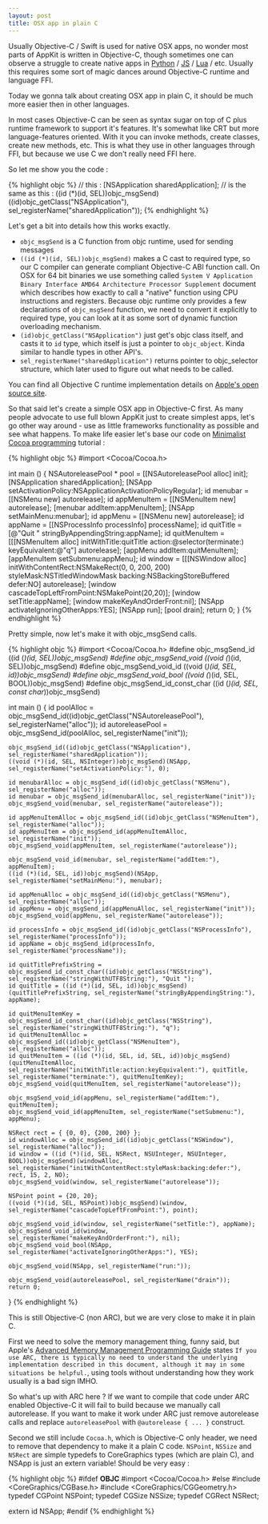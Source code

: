 ```yaml
---
layout: post
title: OSX app in plain C
---
```


Usually Objective-C / Swift is used for native OSX apps, no wonder most parts of AppKit is written in Objective-C, though sometimes one can observe a struggle to create native apps in [Python](http://blog.adamw523.com/os-x-cocoa-application-python-pyobjc/) / [JS](https://github.com/parmanoir/jscocoa) / [Lua](https://github.com/torus/Lua-Objective-C-Bridge) / etc. Usually this requires some sort of magic dances around Objective-C runtime and language FFI.

Today we gonna talk about creating OSX app in plain C, it should be much more easier then in other languages.

In most cases Objective-C can be seen as syntax sugar on top of C plus runtime framework to support it's features. It's somewhat like CRT but more language-features oriented. With it you can invoke methods, create classes, create new methods, etc. This is what they use in other languages through FFI, but because we use C we don't really need FFI here.

So let me show you the code :

{% highlight objc %}
// this :
[NSApplication sharedApplication];
// is the same as this :
((id (*)(id, SEL))objc_msgSend)((id)objc_getClass("NSApplication"), sel_registerName("sharedApplication"));
{% endhighlight %}

Let's get a bit into details how this works exactly.

- ```objc_msgSend``` is a C function from objc runtime, used for sending messages
- ```((id (*)(id, SEL))objc_msgSend)``` makes a C cast to required type, so our C compiler can generate compliant Objective-C ABI function call. On OSX for 64 bit binaries we use something called ```System V Application Binary Interface AMD64 Architecture Processor Supplement``` document which describes how exactly to call a "native" function using CPU instructions and registers. Because objc runtime only provides a few declarations of ```objc_msgSend``` function, we need to convert it explicitly to required type, you can look at it as some sort of dynamic function overloading mechanism.
- ```(id)objc_getClass("NSApplication")``` just get's objc class itself, and casts it to ```id``` type, which itself is just a pointer to ```objc_object```. Kinda similar to handle types in other API's.
- ```sel_registerName("sharedApplication")``` returns pointer to objc_selector structure, which later used to figure out what needs to be called.

You can find all Objective C runtime implementation details on [Apple's open source site](http://opensource.apple.com/source/objc4/objc4-680/runtime/).

So that said let's create a simple OSX app in Objective-C first. As many people advocate to use full blown AppKit just to create simplest apps, let's go other way around - use as little frameworks functionality as possible and see what happens. To make life easier let's base our code on [Minimalist Cocoa programming](http://www.cocoawithlove.com/2010/09/minimalist-cocoa-programming.html) tutorial :

{% highlight objc %}
#import <Cocoa/Cocoa.h>

int main ()
{
	NSAutoreleasePool * pool = [[NSAutoreleasePool alloc] init];
	[NSApplication sharedApplication];
	[NSApp setActivationPolicy:NSApplicationActivationPolicyRegular];
	id menubar = [[NSMenu new] autorelease];
	id appMenuItem = [[NSMenuItem new] autorelease];
	[menubar addItem:appMenuItem];
	[NSApp setMainMenu:menubar];
	id appMenu = [[NSMenu new] autorelease];
	id appName = [[NSProcessInfo processInfo] processName];
	id quitTitle = [@"Quit " stringByAppendingString:appName];
	id quitMenuItem = [[[NSMenuItem alloc] initWithTitle:quitTitle
		action:@selector(terminate:) keyEquivalent:@"q"] autorelease];
	[appMenu addItem:quitMenuItem];
	[appMenuItem setSubmenu:appMenu];
	id window = [[[NSWindow alloc] initWithContentRect:NSMakeRect(0, 0, 200, 200)
		styleMask:NSTitledWindowMask backing:NSBackingStoreBuffered defer:NO]
			autorelease];
	[window cascadeTopLeftFromPoint:NSMakePoint(20,20)];
	[window setTitle:appName];
	[window makeKeyAndOrderFront:nil];
	[NSApp activateIgnoringOtherApps:YES];
	[NSApp run];
	[pool drain];
	return 0;
}
{% endhighlight %}

Pretty simple, now let's make it with objc_msgSend calls.

{% highlight objc %}
#import <Cocoa/Cocoa.h>
#define objc_msgSend_id				((id (*)(id, SEL))objc_msgSend)
#define objc_msgSend_void			((void (*)(id, SEL))objc_msgSend)
#define objc_msgSend_void_id		((void (*)(id, SEL, id))objc_msgSend)
#define objc_msgSend_void_bool		((void (*)(id, SEL, BOOL))objc_msgSend)
#define objc_msgSend_id_const_char	((id (*)(id, SEL, const char*))objc_msgSend)

int main ()
{
	id poolAlloc = objc_msgSend_id((id)objc_getClass("NSAutoreleasePool"), sel_registerName("alloc"));
	id autoreleasePool = objc_msgSend_id(poolAlloc, sel_registerName("init"));

	objc_msgSend_id((id)objc_getClass("NSApplication"), sel_registerName("sharedApplication"));
	((void (*)(id, SEL, NSInteger))objc_msgSend)(NSApp, sel_registerName("setActivationPolicy:"), 0);

	id menubarAlloc = objc_msgSend_id((id)objc_getClass("NSMenu"), sel_registerName("alloc"));
	id menubar = objc_msgSend_id(menubarAlloc, sel_registerName("init"));
	objc_msgSend_void(menubar, sel_registerName("autorelease"));
	
	id appMenuItemAlloc = objc_msgSend_id((id)objc_getClass("NSMenuItem"), sel_registerName("alloc"));
	id appMenuItem = objc_msgSend_id(appMenuItemAlloc, sel_registerName("init"));
	objc_msgSend_void(appMenuItem, sel_registerName("autorelease"));
	
	objc_msgSend_void_id(menubar, sel_registerName("addItem:"), appMenuItem);
	((id (*)(id, SEL, id))objc_msgSend)(NSApp, sel_registerName("setMainMenu:"), menubar);

	id appMenuAlloc = objc_msgSend_id((id)objc_getClass("NSMenu"), sel_registerName("alloc"));
	id appMenu = objc_msgSend_id(appMenuAlloc, sel_registerName("init"));
	objc_msgSend_void(appMenu, sel_registerName("autorelease"));

	id processInfo = objc_msgSend_id((id)objc_getClass("NSProcessInfo"), sel_registerName("processInfo"));
	id appName = objc_msgSend_id(processInfo, sel_registerName("processName"));

	id quitTitlePrefixString = objc_msgSend_id_const_char((id)objc_getClass("NSString"), sel_registerName("stringWithUTF8String:"), "Quit ");
	id quitTitle = ((id (*)(id, SEL, id))objc_msgSend)(quitTitlePrefixString, sel_registerName("stringByAppendingString:"), appName);

	id quitMenuItemKey = objc_msgSend_id_const_char((id)objc_getClass("NSString"), sel_registerName("stringWithUTF8String:"), "q");
	id quitMenuItemAlloc = objc_msgSend_id((id)objc_getClass("NSMenuItem"), sel_registerName("alloc"));
	id quitMenuItem = ((id (*)(id, SEL, id, SEL, id))objc_msgSend)(quitMenuItemAlloc, sel_registerName("initWithTitle:action:keyEquivalent:"), quitTitle, sel_registerName("terminate:"), quitMenuItemKey);
	objc_msgSend_void(quitMenuItem, sel_registerName("autorelease"));

	objc_msgSend_void_id(appMenu, sel_registerName("addItem:"), quitMenuItem);
	objc_msgSend_void_id(appMenuItem, sel_registerName("setSubmenu:"), appMenu);

	NSRect rect = { {0, 0}, {200, 200} };
	id windowAlloc = objc_msgSend_id((id)objc_getClass("NSWindow"), sel_registerName("alloc"));
	id window = ((id (*)(id, SEL, NSRect, NSUInteger, NSUInteger, BOOL))objc_msgSend)(windowAlloc, sel_registerName("initWithContentRect:styleMask:backing:defer:"), rect, 15, 2, NO);
	objc_msgSend_void(window, sel_registerName("autorelease"));

	NSPoint point = {20, 20};
	((void (*)(id, SEL, NSPoint))objc_msgSend)(window, sel_registerName("cascadeTopLeftFromPoint:"), point);

	objc_msgSend_void_id(window, sel_registerName("setTitle:"), appName);
	objc_msgSend_void_id(window, sel_registerName("makeKeyAndOrderFront:"), nil);
	objc_msgSend_void_bool(NSApp, sel_registerName("activateIgnoringOtherApps:"), YES);

	objc_msgSend_void(NSApp, sel_registerName("run:"));

	objc_msgSend_void(autoreleasePool, sel_registerName("drain"));
	return 0;
}
{% endhighlight %}

This is still Objective-C (non ARC), but we are very close to make it in plain C.

First we need to solve the memory management thing, funny said, but Apple's [Advanced Memory Management Programming Guide](https://developer.apple.com/library/mac/documentation/Cocoa/Conceptual/MemoryMgmt/Articles/MemoryMgmt.html) states ```If you use ARC, there is typically no need to understand the underlying implementation described in this document, although it may in some situations be helpful.```, using tools without understanding how they work usually is a bad sign IMHO.

So what's up with ARC here ? If we want to compile that code under ARC enabled Objective-C it will fail to build because we manually call autorelease. If you want to make it work under ARC just remove autorelease calls and replace ```autoreleasePool``` with ```@autorelease { ... }``` construct.

Second we still include ```Cocoa.h```, which is Objective-C only header, we need to remove that dependency to make it a plain C code. ```NSPoint```, ```NSSize``` and ```NSRect``` are simple typedefs to CoreGraphics types (which are plain C), and NSApp is just an extern variable! Should be very easy :

{% highlight objc %}
#ifdef __OBJC__
#import <Cocoa/Cocoa.h>
#else
#include <CoreGraphics/CGBase.h>
#include <CoreGraphics/CGGeometry.h>
typedef CGPoint NSPoint;
typedef CGSize NSSize;
typedef CGRect NSRect;

extern id NSApp;
#endif
{% endhighlight %}
